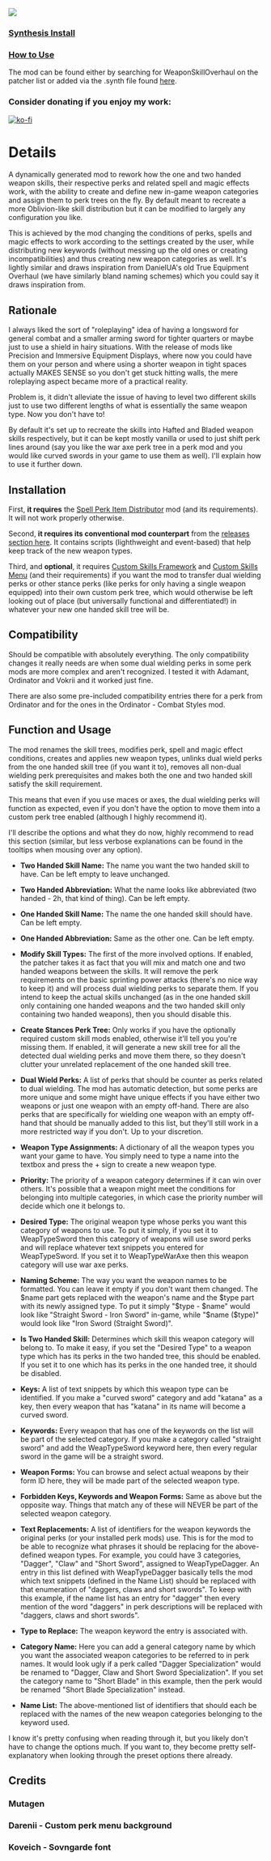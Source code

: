 ![](https://i.imgur.com/WNHaQGf.png)
### [Synthesis Install](https://github.com/Mutagen-Modding/Synthesis/wiki/Installation)
### [How to Use](https://github.com/Mutagen-Modding/Synthesis/wiki/Typical-Usage#adding-patchers)

The mod can be found either by searching for WeaponSkillOverhaul on the patcher list or added via the .synth file found [here](https://github.com/ReaperAnon/WeaponSkillOverhaul/releases/tag/meta).

### Consider donating if you enjoy my work:
[![ko-fi](https://ko-fi.com/img/githubbutton_sm.svg)](https://ko-fi.com/A0A6P3CRK)

# Details
A dynamically generated mod to rework how the one and two handed weapon skills, their respective perks and related spell and magic effects work, with the ability to create and define new in-game weapon categories and assign them to perk trees on the fly. By default meant to recreate a more Oblivion-like skill distribution but it can be modified to largely any configuration you like.

This is achieved by the mod changing the conditions of perks, spells and magic effects to work according to the settings created by the user, while distributing new keywords (without messing up the old ones or creating incompatibilities) and thus creating new weapon categories as well. It's lightly similar and draws inspiration from DanielUA's old True Equipment Overhaul (we have similarly bland naming schemes) which you could say it draws inspiration from.

## Rationale
I always liked the sort of "roleplaying" idea of having a longsword for general combat and a smaller arming sword for tighter quarters or maybe just to use a shield in hairy situations. With the release of mods like Precision and Immersive Equipment Displays, where now you could have them on your person and where using a shorter weapon in tight spaces actually MAKES SENSE so you don't get stuck hitting walls, the mere roleplaying aspect became more of a practical reality.

Problem is, it didn't alleviate the issue of having to level two different skills just to use two different lengths of what is essentially the same weapon type. Now you don't have to!

By default it's set up to recreate the skills into Hafted and Bladed weapon skills respectively, but it can be kept mostly vanilla or used to just shift perk lines around (say you like the war axe perk tree in a perk mod and you would like curved swords in your game to use them as well). I'll explain how to use it further down.

## Installation
First, **it requires** the [Spell Perk Item Distributor](https://www.nexusmods.com/skyrimspecialedition/mods/36869) mod (and its requirements). It will not work properly otherwise.

Second, **it requires its conventional mod counterpart** from the [releases section here](https://github.com/ReaperAnon/WeaponSkillOverhaul/releases/tag/mod). It contains scripts (lighthweight and event-based) that help keep track of the new weapon types.

Third, and **optional**, it requires [Custom Skills Framework](https://www.nexusmods.com/skyrimspecialedition/mods/41780) and [Custom Skills Menu](https://www.nexusmods.com/skyrimspecialedition/mods/62423) (and their requirements) if you want the mod to transfer dual wielding perks or other stance perks (like perks for only having a single weapon equipped) into their own custom perk tree, which would otherwise be left looking out of place (but universally functional and differentiated!) in whatever your new one handed skill tree will be.

## Compatibility
Should be compatible with absolutely everything. The only compatibility changes it really needs are when some dual wielding perks in some perk mods are more complex and aren't recognized. I tested it with Adamant, Ordinator and Vokrii and it worked just fine.

There are also some pre-included compatibility entries there for a perk from Ordinator and for the ones in the Ordinator - Combat Styles mod. 

## Function and Usage
The mod renames the skill trees, modifies perk, spell and magic effect conditions, creates and applies new weapon types, unlinks dual wield perks from the one handed skill tree (if you want it to), removes all non-dual wielding perk prerequisites and makes both the one and two handed skill satisfy the skill requirement.

This means that even if you use maces or axes, the dual wielding perks will function as expected, even if you don't have the option to move them into a custom perk tree enabled (although I highly recommend it).

I'll describe the options and what they do now, highly recommend to read this section (similar, but less verbose explanations can be found in the tooltips when mousing over any option).
- **Two Handed Skill Name:** The name you want the two handed skill to have. Can be left empty to leave unchanged.
  
- **Two Handed Abbreviation:** What the name looks like abbreviated (two handed - 2h, that kind of thing). Can be left empty.
  
- **One Handed Skill Name:** The name the one handed skill should have. Can be left empty.
  
- **One Handed Abbreviation:** Same as the other one. Can be left empty.
  
- **Modify Skill Types:** The first of the more involved options. If enabled, the patcher takes it as fact that you will mix and match one and two handed weapons between the skills. It will remove the perk requirements on the basic sprinting power attacks (there's no nice way to keep it) and will process dual wielding perks to separate them. If you intend to keep the actual skills unchanged (as in the one handed skill only containing one handed weapons and the two handed skill only containing two handed weapons), then you should disable this.
  
- **Create Stances Perk Tree:** Only works if you have the optionally required custom skill mods enabled, otherwise it'll tell you you're missing them. If enabled, it will generate a new skill tree for all the detected dual wielding perks and move them there, so they doesn't clutter your unrelated replacement of the one handed skill tree.
  
- **Dual Wield Perks:** A list of perks that should be counter as perks related to dual wielding. The mod has automatic detection, but some perks are more unique and some might have unique effects if you have either two weapons or just one weapon with an empty off-hand. There are also perks that are specifically for wielding one weapon with an empty off-hand that should be manually added to this list, but they'll still work in a more restricted way if you don't. Up to your discretion.
  
- **Weapon Type Assignments:** A dictionary of all the weapon types you want your game to have. You simply need to type a name into the textbox and press the + sign to create a new weapon type.
  
- **Priority:** The priority of a weapon category determines if it can win over others. It's possible that a weapon might meet the conditions for belonging into multiple categories, in which case the priority number will decide which one it belongs to.
  
- **Desired Type:** The original weapon type whose perks you want this category of weapons to use. To put it simply, if you set it to WeapTypeSword then this category of weapons will use sword perks and will replace whatever text snippets you entered for WeapTypeSword. If you set it to WeapTypeWarAxe then this weapon category will use war axe perks.
  
- **Naming Scheme:** The way you want the weapon names to be formatted. You can leave it empty if you don't want them changed. The $name part gets replaced with the weapon's name and the $type part with its newly assigned type. To put it simply "$type - $name" would look like "Straight Sword - Iron Sword" in-game, while "$name ($type)" would look like "Iron Sword (Straight Sword)".
  
- **Is Two Handed Skill:** Determines which skill this weapon category will belong to. To make it easy, if you set the "Desired Type" to a weapon type which has its perks in the two handed tree, this should be enabled. If you set it to one which has its perks in the one handed tree, it should be disabled.
  
- **Keys:** A list of text snippets by which this weapon type can be identified. If you make a "curved sword" category and add "katana" as a key, then every weapon that has "katana" in its name will become a curved sword.
  
- **Keywords:** Every weapon that has one of the keywords on the list will be part of the selected category. If you make a category called "straight sword" and add the WeapTypeSword keyword here, then every regular sword in the game will be a straight sword.
  
- **Weapon Forms:** You can browse and select actual weapons by their form ID here, they will be made part of the selected weapon type.
  
- **Forbidden Keys, Keywords and Weapon Forms:** Same as above but the opposite way. Things that match any of these will NEVER be part of the selected weapon category.

- **Text Replacements:** A list of identifiers for the weapon keywords the original perks (or your installed perk mods) use. This is for the mod to be able to recognize what phrases it should be replacing for the above-defined weapon types. For example, you could have 3 categories, "Dagger", "Claw" and "Short Sword", assigned to WeapTypeDagger. An entry in this list defined with WeapTypeDagger basically tells the mod which text snippets (defined in the Name List) should be replaced with that enumeration of "daggers, claws and short swords". To keep with this example, if the name list has an entry for "dagger" then every mention of the word "daggers" in perk descriptions will be replaced with "daggers, claws and short swords".
  
- **Type to Replace:** The weapon keyword the entry is associated with.
  
- **Category Name:** Here you can add a general category name by which you want the associated weapon categories to be referred to in perk names. It would look ugly if a perk called "Dagger Specialization" would be renamed to "Dagger, Claw and Short Sword Specialization". If you set the category name to "Short Blade" in this example, then the perk would be renamed "Short Blade Specialization" instead.
  
- **Name List:** The above-mentioned list of identifiers that should each be replaced with the names of the new weapon categories belonging to the keyword used.
  

I know it's pretty confusing when reading through it, but you likely don't have to change the options much. If you want to, they become pretty self-explanatory when looking through the preset options there already.

## Credits
### Mutagen

### Darenii - Custom perk menu background

### Koveich - Sovngarde font
